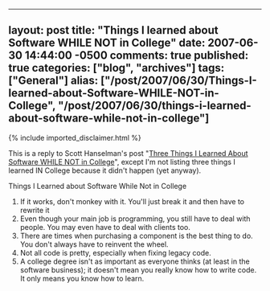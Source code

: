   ---
  layout: post
  title: "Things I learned about Software WHILE NOT in College"
  date: 2007-06-30 14:44:00 -0500
  comments: true
  published: true
  categories: ["blog", "archives"]
  tags: ["General"]
  alias: ["/post/2007/06/30/Things-I-learned-about-Software-WHILE-NOT-in-College", "/post/2007/06/30/things-i-learned-about-software-while-not-in-college"]
  ---
<!-- more -->
{% include imported_disclaimer.html %}
<P>This is a reply to Scott Hanselman's post "<A href="http://www.hanselman.com/blog/ThreeThingsILearnedAboutSoftwareWHILENOTInCollege.aspx">Three Things I Learned About Software WHILE NOT in College</A>", except I'm not listing three things I learned IN College because it didn't happen (yet anyway).</P>
<P>Things I Learned about Software While Not in College</P>
<OL>
<LI>If it works, don't monkey with it. You'll just break it and then have to rewrite it</LI>
<LI>Even though your main job is programming, you still have to deal with people. You may even have to deal with clients too.</LI>
<LI>There are times when purchasing a component is the best thing to do. You don't always have to reinvent the wheel.</LI>
<LI>Not all code is pretty, especially when fixing legacy code.</LI>
<LI>A college degree isn't as important as everyone thinks (at least in the software business); it doesn't mean you really know how to write code. It only means you know how to learn.</LI></OL>
<P>&nbsp;</P>

